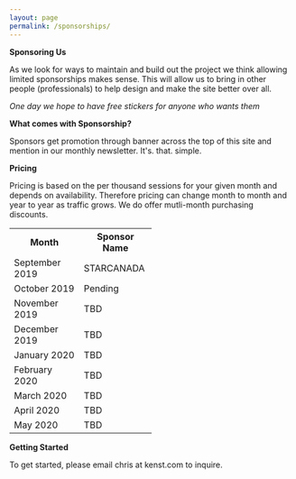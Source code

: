 ```yaml
---
layout: page
permalink: /sponsorships/
---
```


**Sponsoring Us**

As we look for ways to maintain and build out the project we think allowing limited sponsorships makes sense. This will allow us to bring in other people (professionals) to help design and make the site better over all. 

_One day we hope to have free stickers for anyone who wants them_

**What comes with Sponsorship?**

Sponsors get promotion through banner across the top of this site and mention in our monthly newsletter. It's. that. simple.

**Pricing**

Pricing is based on the per thousand sessions for your given month and depends on availability. Therefore pricing can change month to month and year to year as traffic grows. We do offer mutli-month purchasing discounts. 

<table style="width:50%" align="center">
  <tr>
    <th>Month</th>
    <th>Sponsor Name</th>
  </tr>
  <tr>
    <td>September 2019</td>
    <td>STARCANADA</td>
  </tr>
  <tr>
    <td>October 2019</td>
    <td>Pending</td>
  </tr>
  <tr>
    <td>November 2019</td>
    <td>TBD</td>
  </tr>
  <tr>
    <td>December 2019</td>
    <td>TBD</td>
  </tr>
  <tr>
    <td>January 2020</td>
    <td>TBD</td>
  </tr>
  <tr>
    <td>February 2020</td>
    <td>TBD</td>
  </tr>
  <tr>
    <td>March 2020</td>
    <td>TBD</td>
  </tr>
  <tr>
    <td>April 2020</td>
    <td>TBD</td>
  </tr>
  <tr>
    <td>May 2020</td>
    <td>TBD</td>
  </tr>
</table>


**Getting Started**

To get started, please email chris at kenst.com to inquire.